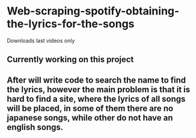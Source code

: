 # Web-scraping-spotify-obtaining-the-lyrics-for-the-songs
Downloads last videos only
## Currently working on this project

## After will write code to search the name to find the lyrics, however the main problem is that it is hard to find a site, where the lyrics of all songs will be placed, in some of them there are no japanese songs, while other do not have an english songs. 
